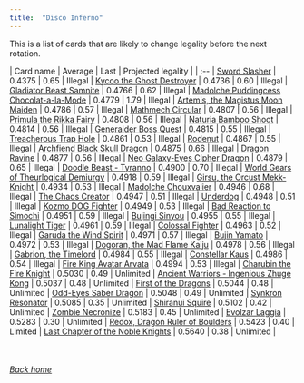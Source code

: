 ```yaml
---
title:  "Disco Inferno"
---
```


This is a list of cards that are likely to change legality before the next rotation.

| Card name | Average | Last | Projected legality |
| :-- |
[Sword Slasher](https://db.ygoprodeck.com/card/?search=Sword%20Slasher) | 0.4375 | 0.65 | Illegal |
[Kycoo the Ghost Destroyer](https://db.ygoprodeck.com/card/?search=Kycoo%20the%20Ghost%20Destroyer) | 0.4736 | 0.60 | Illegal |
[Gladiator Beast Samnite](https://db.ygoprodeck.com/card/?search=Gladiator%20Beast%20Samnite) | 0.4766 | 0.62 | Illegal |
[Madolche Puddingcess Chocolat-a-la-Mode](https://db.ygoprodeck.com/card/?search=Madolche%20Puddingcess%20Chocolat-a-la-Mode) | 0.4779 | 1.79 | Illegal |
[Artemis, the Magistus Moon Maiden](https://db.ygoprodeck.com/card/?search=Artemis,%20the%20Magistus%20Moon%20Maiden) | 0.4786 | 0.57 | Illegal |
[Mathmech Circular](https://db.ygoprodeck.com/card/?search=Mathmech%20Circular) | 0.4807 | 0.56 | Illegal |
[Primula the Rikka Fairy](https://db.ygoprodeck.com/card/?search=Primula%20the%20Rikka%20Fairy) | 0.4808 | 0.56 | Illegal |
[Naturia Bamboo Shoot](https://db.ygoprodeck.com/card/?search=Naturia%20Bamboo%20Shoot) | 0.4814 | 0.56 | Illegal |
[Generaider Boss Quest](https://db.ygoprodeck.com/card/?search=Generaider%20Boss%20Quest) | 0.4815 | 0.55 | Illegal |
[Treacherous Trap Hole](https://db.ygoprodeck.com/card/?search=Treacherous%20Trap%20Hole) | 0.4861 | 0.53 | Illegal |
[Rodenut](https://db.ygoprodeck.com/card/?search=Rodenut) | 0.4867 | 0.55 | Illegal |
[Archfiend Black Skull Dragon](https://db.ygoprodeck.com/card/?search=Archfiend%20Black%20Skull%20Dragon) | 0.4875 | 0.66 | Illegal |
[Dragon Ravine](https://db.ygoprodeck.com/card/?search=Dragon%20Ravine) | 0.4877 | 0.56 | Illegal |
[Neo Galaxy-Eyes Cipher Dragon](https://db.ygoprodeck.com/card/?search=Neo%20Galaxy-Eyes%20Cipher%20Dragon) | 0.4879 | 0.65 | Illegal |
[Doodle Beast - Tyranno](https://db.ygoprodeck.com/card/?search=Doodle%20Beast%20-%20Tyranno) | 0.4900 | 0.70 | Illegal |
[World Gears of Theurlogical Demiurgy](https://db.ygoprodeck.com/card/?search=World%20Gears%20of%20Theurlogical%20Demiurgy) | 0.4918 | 0.59 | Illegal |
[Girsu, the Orcust Mekk-Knight](https://db.ygoprodeck.com/card/?search=Girsu,%20the%20Orcust%20Mekk-Knight) | 0.4934 | 0.53 | Illegal |
[Madolche Chouxvalier](https://db.ygoprodeck.com/card/?search=Madolche%20Chouxvalier) | 0.4946 | 0.68 | Illegal |
[The Chaos Creator](https://db.ygoprodeck.com/card/?search=The%20Chaos%20Creator) | 0.4947 | 0.51 | Illegal |
[Underdog](https://db.ygoprodeck.com/card/?search=Underdog) | 0.4948 | 0.51 | Illegal |
[Kozmo DOG Fighter](https://db.ygoprodeck.com/card/?search=Kozmo%20DOG%20Fighter) | 0.4949 | 0.53 | Illegal |
[Bad Reaction to Simochi](https://db.ygoprodeck.com/card/?search=Bad%20Reaction%20to%20Simochi) | 0.4951 | 0.59 | Illegal |
[Bujingi Sinyou](https://db.ygoprodeck.com/card/?search=Bujingi%20Sinyou) | 0.4955 | 0.55 | Illegal |
[Lunalight Tiger](https://db.ygoprodeck.com/card/?search=Lunalight%20Tiger) | 0.4961 | 0.59 | Illegal |
[Colossal Fighter](https://db.ygoprodeck.com/card/?search=Colossal%20Fighter) | 0.4963 | 0.52 | Illegal |
[Garuda the Wind Spirit](https://db.ygoprodeck.com/card/?search=Garuda%20the%20Wind%20Spirit) | 0.4971 | 0.57 | Illegal |
[Bujin Yamato](https://db.ygoprodeck.com/card/?search=Bujin%20Yamato) | 0.4972 | 0.53 | Illegal |
[Dogoran, the Mad Flame Kaiju](https://db.ygoprodeck.com/card/?search=Dogoran,%20the%20Mad%20Flame%20Kaiju) | 0.4978 | 0.56 | Illegal |
[Gabrion, the Timelord](https://db.ygoprodeck.com/card/?search=Gabrion,%20the%20Timelord) | 0.4984 | 0.55 | Illegal |
[Constellar Kaus](https://db.ygoprodeck.com/card/?search=Constellar%20Kaus) | 0.4986 | 0.54 | Illegal |
[Fire King Avatar Arvata](https://db.ygoprodeck.com/card/?search=Fire%20King%20Avatar%20Arvata) | 0.4994 | 0.53 | Illegal |
[Charubin the Fire Knight](https://db.ygoprodeck.com/card/?search=Charubin%20the%20Fire%20Knight) | 0.5030 | 0.49 | Unlimited |
[Ancient Warriors - Ingenious Zhuge Kong](https://db.ygoprodeck.com/card/?search=Ancient%20Warriors%20-%20Ingenious%20Zhuge%20Kong) | 0.5037 | 0.48 | Unlimited |
[First of the Dragons](https://db.ygoprodeck.com/card/?search=First%20of%20the%20Dragons) | 0.5044 | 0.48 | Unlimited |
[Odd-Eyes Saber Dragon](https://db.ygoprodeck.com/card/?search=Odd-Eyes%20Saber%20Dragon) | 0.5048 | 0.49 | Unlimited |
[Synkron Resonator](https://db.ygoprodeck.com/card/?search=Synkron%20Resonator) | 0.5085 | 0.35 | Unlimited |
[Shiranui Squire](https://db.ygoprodeck.com/card/?search=Shiranui%20Squire) | 0.5102 | 0.42 | Unlimited |
[Zombie Necronize](https://db.ygoprodeck.com/card/?search=Zombie%20Necronize) | 0.5183 | 0.45 | Unlimited |
[Evolzar Laggia](https://db.ygoprodeck.com/card/?search=Evolzar%20Laggia) | 0.5283 | 0.30 | Unlimited |
[Redox, Dragon Ruler of Boulders](https://db.ygoprodeck.com/card/?search=Redox,%20Dragon%20Ruler%20of%20Boulders) | 0.5423 | 0.40 | Limited |
[Last Chapter of the Noble Knights](https://db.ygoprodeck.com/card/?search=Last%20Chapter%20of%20the%20Noble%20Knights) | 0.5640 | 0.38 | Unlimited |

<br>

###### [Back home](index)